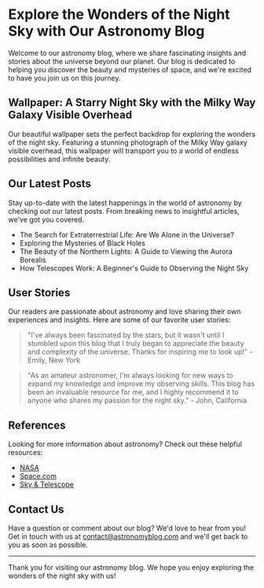 <!--font:Poppins-->

# Explore the Wonders of the Night Sky with Our Astronomy Blog

Welcome to our astronomy blog, where we share fascinating insights and stories about the universe beyond our planet. Our blog is dedicated to helping you discover the beauty and mysteries of space, and we're excited to have you join us on this journey.

## Wallpaper: A Starry Night Sky with the Milky Way Galaxy Visible Overhead

Our beautiful wallpaper sets the perfect backdrop for exploring the wonders of the night sky. Featuring a stunning photograph of the Milky Way galaxy visible overhead, this wallpaper will transport you to a world of endless possibilities and infinite beauty.

## Our Latest Posts

Stay up-to-date with the latest happenings in the world of astronomy by checking out our latest posts. From breaking news to insightful articles, we've got you covered.

- The Search for Extraterrestrial Life: Are We Alone in the Universe?
- Exploring the Mysteries of Black Holes
- The Beauty of the Northern Lights: A Guide to Viewing the Aurora Borealis
- How Telescopes Work: A Beginner's Guide to Observing the Night Sky

## User Stories

Our readers are passionate about astronomy and love sharing their own experiences and insights. Here are some of our favorite user stories:

> "I've always been fascinated by the stars, but it wasn't until I stumbled upon this blog that I truly began to appreciate the beauty and complexity of the universe. Thanks for inspiring me to look up!" - Emily, New York

> "As an amateur astronomer, I'm always looking for new ways to expand my knowledge and improve my observing skills. This blog has been an invaluable resource for me, and I highly recommend it to anyone who shares my passion for the night sky." - John, California

## References

Looking for more information about astronomy? Check out these helpful resources:

- [NASA](#)
- [Space.com](#)
- [Sky & Telescope](#)

## Contact Us

Have a question or comment about our blog? We'd love to hear from you! Get in touch with us at [contact@astronomyblog.com](mailto:contact@astronomyblog.com) and we'll get back to you as soon as possible.

---

Thank you for visiting our astronomy blog. We hope you enjoy exploring the wonders of the night sky with us!

<!--

Write me content for website with wallpaper which alt text is:

"A photograph of a starry night sky, with the Milky Way galaxy visible overhead."

The name/title of the page should not be 1:1 copy of the alt text but rather a real content of the website which is using this wallpaper.

- Use markdown format 
- Start with heading
- Heading should be short and concise
- The content should look like a real website 
- The website should not be about the wallpaper, wallpaper is just a related background
- Heading should be contain work "wallpaper" or "background"
- Include real sections like references, contact, user stories, etc. use things relevant to the page purpose.
- Feel free to use structure like headings, bullets, numbering, blockquotes, paragraphs, horizontal lines, etc.
- You can use formatting like bold or _italic_
- You can include UTF-8 emojis
- Links should be only #hash anchors (and you can refer to the document itself)
- Do not include images


---


# Explore the Wonders of the Night Sky with Our Astronomy Blog

Welcome to our astronomy blog, where we share fascinating insights and stories about the universe beyond our planet. Our blog is dedicated to helping you discover the beauty and mysteries of space, and we're excited to have you join us on this journey.

## Wallpaper: A Starry Night Sky with the Milky Way Galaxy Visible Overhead

Our beautiful wallpaper sets the perfect backdrop for exploring the wonders of the night sky. Featuring a stunning photograph of the Milky Way galaxy visible overhead, this wallpaper will transport you to a world of endless possibilities and infinite beauty.

## Our Latest Posts

Stay up-to-date with the latest happenings in the world of astronomy by checking out our latest posts. From breaking news to insightful articles, we've got you covered.

- The Search for Extraterrestrial Life: Are We Alone in the Universe?
- Exploring the Mysteries of Black Holes
- The Beauty of the Northern Lights: A Guide to Viewing the Aurora Borealis
- How Telescopes Work: A Beginner's Guide to Observing the Night Sky

## User Stories

Our readers are passionate about astronomy and love sharing their own experiences and insights. Here are some of our favorite user stories:

> "I've always been fascinated by the stars, but it wasn't until I stumbled upon this blog that I truly began to appreciate the beauty and complexity of the universe. Thanks for inspiring me to look up!" - Emily, New York

> "As an amateur astronomer, I'm always looking for new ways to expand my knowledge and improve my observing skills. This blog has been an invaluable resource for me, and I highly recommend it to anyone who shares my passion for the night sky." - John, California

## References

Looking for more information about astronomy? Check out these helpful resources:

- [NASA](#)
- [Space.com](#)
- [Sky & Telescope](#)

## Contact Us

Have a question or comment about our blog? We'd love to hear from you! Get in touch with us at [contact@astronomyblog.com](mailto:contact@astronomyblog.com) and we'll get back to you as soon as possible.

---

Thank you for visiting our astronomy blog. We hope you enjoy exploring the wonders of the night sky with us!


---


Write me a Google font which is best fitting for the website.

Pick from the list:
- IBM Plex Sans
- Lato
- Great Vibes
- Roboto
- Cinzel
- Alegreya
- Inter
- Dancing Script
- Exo 2
- Cinzel Decorative
- Futura
- Barlow Condensed
- Lobster
- Orbitron
- Cabin
- Poppins
- Playfair Display
- Cormorant Garamond
- Creepster
- Montserrat
- Open Sans
- Raleway


Write just the font name nothing else.


---


Poppins

-->
